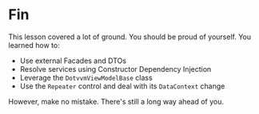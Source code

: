 ﻿# Fin

This lesson covered a lot of ground. You should be proud of yourself. You learned how to:

- Use external Facades and DTOs
- Resolve services using Constructor Dependency Injection
- Leverage the `DotvvmViewModelBase` class
- Use the `Repeater` control and deal with its `DataContext` change

However, make no mistake. There's still a long way ahead of you.